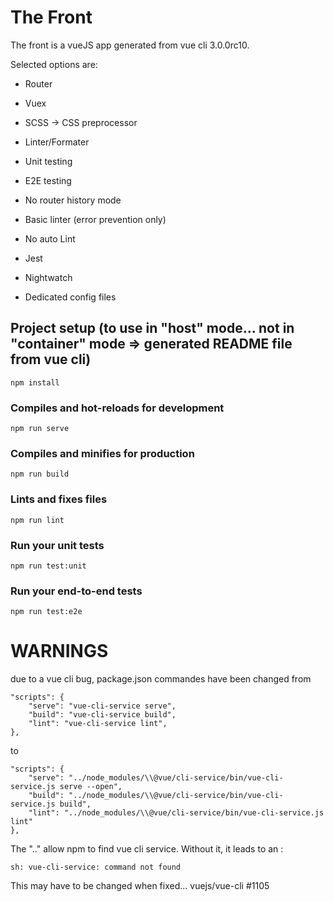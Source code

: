 # The Front
The front is a vueJS app generated from vue cli 3.0.0rc10.

Selected options are: 
- Router
- Vuex
- SCSS -> CSS preprocessor
- Linter/Formater
- Unit testing
- E2E testing

- No router history mode

- Basic linter (error prevention only)

- No auto Lint

- Jest

- Nightwatch

- Dedicated config files


## Project setup (to use in "host" mode... not in "container" mode => generated README file from vue cli)
```
npm install
```

### Compiles and hot-reloads for development
```
npm run serve
```

### Compiles and minifies for production
```
npm run build
```

### Lints and fixes files
```
npm run lint
```

### Run your unit tests
```
npm run test:unit
```

### Run your end-to-end tests
```
npm run test:e2e
```

# WARNINGS
due to a vue cli bug, package.json commandes have been changed from
```
"scripts": {
    "serve": "vue-cli-service serve",
    "build": "vue-cli-service build",
    "lint": "vue-cli-service lint",
},
``` 
to
```
"scripts": {
    "serve": "../node_modules/\\@vue/cli-service/bin/vue-cli-service.js serve --open",
    "build": "../node_modules/\\@vue/cli-service/bin/vue-cli-service.js build",
    "lint": "../node_modules/\\@vue/cli-service/bin/vue-cli-service.js lint"
},
```
The ".." allow npm to find vue cli service. Without it, it leads to an :
```
sh: vue-cli-service: command not found
```
This may have to be changed when fixed... vuejs/vue-cli #1105